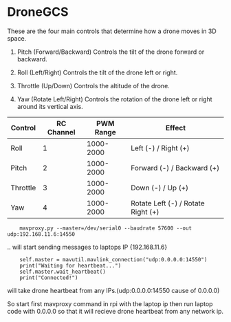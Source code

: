 # DroneGCS

These are the four main controls that determine how a drone moves in 3D space.

1. Pitch (Forward/Backward)
    Controls the tilt of the drone forward or backward.

2. Roll (Left/Right)
    Controls the tilt of the drone left or right.

3. Throttle (Up/Down)
    Controls the altitude of the drone.

4. Yaw (Rotate Left/Right)
    Controls the rotation of the drone left or right around its vertical axis.

| Control | RC Channel | PWM Range	| Effect |
| ------------- | ------------- | ------------- | ------------- |
| Roll	| 1	| 1000-2000	| Left (-) / Right (+) |
| Pitch	| 2	| 1000-2000	| Forward (-) / Backward (+) |
| Throttle	| 3	| 1000-2000	| Down (-) / Up (+) |
| Yaw	| 4	| 1000-2000	| Rotate Left (-) / Rotate Right (+) |



        mavproxy.py --master=/dev/serial0 --baudrate 57600 --out udp:192.168.11.6:14550

.. will start sending messages to laptops IP {192.168.11.6}

        self.master = mavutil.mavlink_connection("udp:0.0.0.0:14550")
        print("Waiting for heartbeat...")
        self.master.wait_heartbeat()
        print("Connected!")

will take drone heartbeat from any IPs.(udp:0.0.0.0:14550 cause of 0.0.0.0)

So start first mavproxy command in rpi with the laptop ip then run laptop code with 0.0.0.0 so that it will recieve drone heartbeat from any network ip.